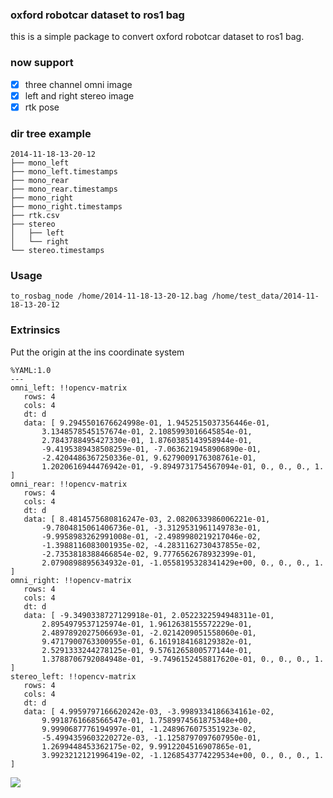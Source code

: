 ### oxford robotcar dataset to ros1 bag

this is a simple package to convert oxford robotcar dataset to ros1 bag.

### now support
- [x] three channel omni image
- [x] left and right stereo image
- [x] rtk pose

### dir tree example
```
2014-11-18-13-20-12
├── mono_left
├── mono_left.timestamps
├── mono_rear
├── mono_rear.timestamps
├── mono_right
├── mono_right.timestamps
├── rtk.csv
├── stereo
│   ├── left
│   └── right
└── stereo.timestamps

```

### Usage
```
to_rosbag_node /home/2014-11-18-13-20-12.bag /home/test_data/2014-11-18-13-20-12
```

### Extrinsics
Put the origin at the ins coordinate system
```
%YAML:1.0
---
omni_left: !!opencv-matrix
   rows: 4
   cols: 4
   dt: d
   data: [ 9.2945501676624998e-01, 1.9452515037356446e-01,
       3.1348578545157674e-01, 2.1085993016645854e-01,
       2.7843788495427330e-01, 1.8760385143958944e-01,
       -9.4195389438508259e-01, -7.0636219458906890e-01,
       -2.4204486367250336e-01, 9.6279009176308761e-01,
       1.2020616944476942e-01, -9.8949731754567094e-01, 0., 0., 0., 1. ]
omni_rear: !!opencv-matrix
   rows: 4
   cols: 4
   dt: d
   data: [ 8.4814575680816247e-03, 2.0820633986006221e-01,
       -9.7804815061406736e-01, -3.3129531961149783e-01,
       -9.9958983262991008e-01, -2.4989980219217046e-02,
       -1.3988116083001935e-02, -4.2831162730437855e-02,
       -2.7353818388466854e-02, 9.7776562678932399e-01,
       2.0790898895634932e-01, -1.0558195328341429e+00, 0., 0., 0., 1. ]
omni_right: !!opencv-matrix
   rows: 4
   cols: 4
   dt: d
   data: [ -9.3490338727129918e-01, 2.0522322594948311e-01,
       2.8954979537125974e-01, 1.9612638155572229e-01,
       2.4897892027506693e-01, -2.0214209051558060e-01,
       9.4717900763300955e-01, 6.1619184168129382e-01,
       2.5291333244278125e-01, 9.5761265800577144e-01,
       1.3788706792084948e-01, -9.7496152458817620e-01, 0., 0., 0., 1. ]
stereo_left: !!opencv-matrix
   rows: 4
   cols: 4
   dt: d
   data: [ 4.9959797166620242e-03, -3.9989334186634161e-02,
       9.9918761668566547e-01, 1.7589974561875348e+00,
       9.9990687776194997e-01, -1.2489676075351923e-02,
       -5.4994359603220272e-03, -1.1258797097607950e-01,
       1.2699448453362175e-02, 9.9912204516907865e-01,
       3.9923212121996419e-02, -1.1268543774229534e+00, 0., 0., 0., 1. ]
```
![](extrinsic_visualize.gif)
